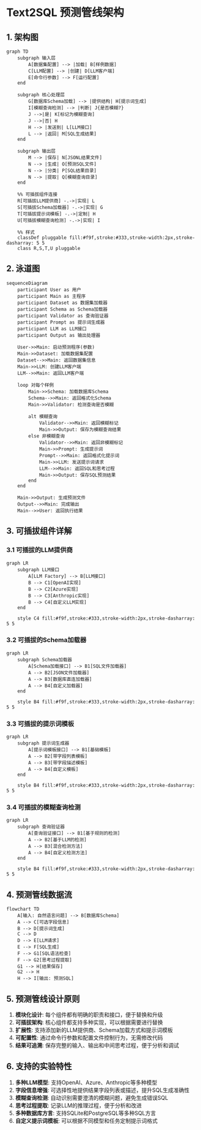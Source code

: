 # Text2SQL 预测管线架构

## 1. 架构图

```mermaid
graph TD
    subgraph 输入层
        A[数据集配置] --> |加载| B[样例数据]
        C[LLM配置] --> |创建| D[LLM客户端]
        E[命令行参数] --> F[运行配置]
    end

    subgraph 核心处理层
        G[数据库Schema加载] --> |提供结构| H[提示词生成]
        I[模糊查询检测] --> |判断| J{是否模糊?}
        J -->|是| K[标记为模糊查询]
        J -->|否| H
        H --> |发送到| L[LLM接口]
        L --> |返回| M[SQL生成结果]
    end

    subgraph 输出层
        M --> |保存| N[JSONL结果文件]
        N --> |生成| O[预测SQL文件]
        N --> |分类| P[SQL结果目录]
        N --> |提取| Q[模糊查询目录]
    end

    %% 可插拔组件连接
    R[可插拔LLM提供商] -.->|实现| L
    S[可插拔Schema加载器] -.->|实现| G
    T[可插拔提示词模板] -.->|定制| H
    U[可插拔模糊查询检测] -.->|实现| I

    %% 样式
    classDef pluggable fill:#f9f,stroke:#333,stroke-width:2px,stroke-dasharray: 5 5
    class R,S,T,U pluggable
```

## 2. 泳道图

```mermaid
sequenceDiagram
    participant User as 用户
    participant Main as 主程序
    participant Dataset as 数据集加载器
    participant Schema as Schema加载器
    participant Validator as 查询验证器
    participant Prompt as 提示词生成器
    participant LLM as LLM接口
    participant Output as 输出处理器

    User->>Main: 启动预测程序(参数)
    Main->>Dataset: 加载数据集配置
    Dataset-->>Main: 返回数据集信息
    Main->>LLM: 创建LLM客户端
    LLM-->>Main: 返回LLM客户端

    loop 对每个样例
        Main->>Schema: 加载数据库Schema
        Schema-->>Main: 返回格式化Schema
        Main->>Validator: 检测查询是否模糊
        
        alt 模糊查询
            Validator-->>Main: 返回模糊标记
            Main->>Output: 保存为模糊查询结果
        else 非模糊查询
            Validator-->>Main: 返回非模糊标记
            Main->>Prompt: 生成提示词
            Prompt-->>Main: 返回格式化提示词
            Main->>LLM: 发送提示词请求
            LLM-->>Main: 返回SQL和思考过程
            Main->>Output: 保存SQL预测结果
        end
    end

    Main->>Output: 生成预测文件
    Output-->>Main: 完成输出
    Main-->>User: 返回执行结果
```

## 3. 可插拔组件详解

### 3.1 可插拔的LLM提供商

```mermaid
graph LR
    subgraph LLM接口
        A[LLM Factory] --> B[LLM接口]
        B --> C1[OpenAI实现]
        B --> C2[Azure实现]
        B --> C3[Anthropic实现]
        B --> C4[自定义LLM实现]
    end
    
    style C4 fill:#f9f,stroke:#333,stroke-width:2px,stroke-dasharray: 5 5
```

### 3.2 可插拔的Schema加载器

```mermaid
graph LR
    subgraph Schema加载器
        A[Schema加载接口] --> B1[SQL文件加载器]
        A --> B2[JSON文件加载器]
        A --> B3[数据库直连加载器]
        A --> B4[自定义加载器]
    end
    
    style B4 fill:#f9f,stroke:#333,stroke-width:2px,stroke-dasharray: 5 5
```

### 3.3 可插拔的提示词模板

```mermaid
graph LR
    subgraph 提示词生成器
        A[提示词模板接口] --> B1[基础模板]
        A --> B2[带字段列表模板]
        A --> B3[带字段描述模板]
        A --> B4[自定义模板]
    end
    
    style B4 fill:#f9f,stroke:#333,stroke-width:2px,stroke-dasharray: 5 5
```

### 3.4 可插拔的模糊查询检测

```mermaid
graph LR
    subgraph 查询验证器
        A[查询验证接口] --> B1[基于规则的检测]
        A --> B2[基于LLM的检测]
        A --> B3[混合检测方法]
        A --> B4[自定义检测方法]
    end
    
    style B4 fill:#f9f,stroke:#333,stroke-width:2px,stroke-dasharray: 5 5
```

## 4. 预测管线数据流

```mermaid
flowchart TD
    A[输入: 自然语言问题] --> B[数据库Schema]
    A --> C[可选字段信息]
    B --> D[提示词生成]
    C --> D
    D --> E[LLM请求]
    E --> F[SQL生成]
    F --> G1[SQL语法检查]
    F --> G2[思考过程提取]
    G1 --> H[结果保存]
    G2 --> H
    H --> I[输出: 预测SQL]
```

## 5. 预测管线设计原则

1. **模块化设计**: 每个组件都有明确的职责和接口，便于替换和升级
2. **可插拔架构**: 核心组件都支持多种实现，可以根据需要进行替换
3. **扩展性**: 支持添加新的LLM提供商、Schema加载方式和提示词模板
4. **可配置性**: 通过命令行参数和配置文件控制行为，无需修改代码
5. **结果可追溯**: 保存完整的输入、输出和中间思考过程，便于分析和调试

## 6. 支持的实验特性

1. **多种LLM模型**: 支持OpenAI、Azure、Anthropic等多种模型
2. **字段信息增强**: 可选择性地提供结果字段列表或描述，提升SQL生成准确性
3. **模糊查询检测**: 自动识别需要澄清的模糊问题，避免生成错误SQL
4. **思考过程提取**: 记录LLM的推理过程，便于分析和改进
5. **多种数据库方言**: 支持SQLite和PostgreSQL等多种SQL方言
6. **自定义提示词模板**: 可以根据不同模型和任务定制提示词格式